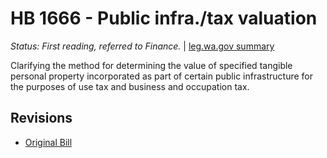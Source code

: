 # HB 1666 - Public infra./tax valuation
*Status: First reading, referred to Finance.* | [leg.wa.gov summary](https://app.leg.wa.gov/billsummary?BillNumber=1666&Year=2021)

Clarifying the method for determining the value of specified tangible personal property incorporated as part of certain public infrastructure for the purposes of use tax and business and occupation tax.

## Revisions
* [Original Bill](1/)